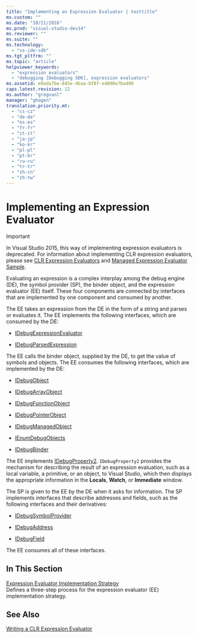 ```yaml
---
title: "Implementing an Expression Evaluator | testtitle"
ms.custom: ""
ms.date: "10/21/2016"
ms.prod: "visual-studio-dev14"
ms.reviewer: ""
ms.suite: ""
ms.technology: 
  - "vs-ide-sdk"
ms.tgt_pltfrm: ""
ms.topic: "article"
helpviewer_keywords: 
  - "expression evaluators"
  - "debugging [Debugging SDK], expression evaluators"
ms.assetid: e9ada7be-845e-4baa-bf8f-e4890e7ba490
caps.latest.revision: 12
ms.author: "gregvanl"
manager: "ghogen"
translation.priority.mt: 
  - "cs-cz"
  - "de-de"
  - "es-es"
  - "fr-fr"
  - "it-it"
  - "ja-jp"
  - "ko-kr"
  - "pl-pl"
  - "pt-br"
  - "ru-ru"
  - "tr-tr"
  - "zh-cn"
  - "zh-tw"
---
```

# Implementing an Expression Evaluator
> [!IMPORTANT]
>  In Visual Studio 2015, this way of implementing expression evaluators is deprecated. For information about implementing CLR expression evaluators, please see [CLR Expression Evaluators](https://github.com/Microsoft/ConcordExtensibilitySamples/wiki/CLR-Expression-Evaluators) and [Managed Expression Evaluator Sample](https://github.com/Microsoft/ConcordExtensibilitySamples/wiki/Managed-Expression-Evaluator-Sample).  
  
 Evaluating an expression is a complex interplay among the debug engine (DE), the symbol provider (SP), the binder object, and the expression evaluator (EE) itself. These four components are connected by interfaces that are implemented by one component and consumed by another.  
  
 The EE takes an expression from the DE in the form of a string and parses or evaluates it. The EE implements the following interfaces, which are consumed by the DE:  
  
-   [IDebugExpressionEvaluator](../extensibility-debugger-reference/idebugexpressionevaluator.md)  
  
-   [IDebugParsedExpression](../extensibility-debugger-reference/idebugparsedexpression.md)  
  
 The EE calls the binder object, supplied by the DE, to get the value of symbols and objects. The EE consumes the following interfaces, which are implemented by the DE:  
  
-   [IDebugObject](../extensibility-debugger-reference/idebugobject.md)  
  
-   [IDebugArrayObject](../extensibility-debugger-reference/idebugarrayobject.md)  
  
-   [IDebugFunctionObject](../extensibility-debugger-reference/idebugfunctionobject.md)  
  
-   [IDebugPointerObject](../extensibility-debugger-reference/idebugpointerobject.md)  
  
-   [IDebugManagedObject](../extensibility-debugger-reference/idebugmanagedobject.md)  
  
-   [IEnumDebugObjects](../extensibility-debugger-reference/ienumdebugobjects.md)  
  
-   [IDebugBinder](../extensibility-debugger-reference/idebugbinder.md)  
  
 The EE implements [IDebugProperty2](../extensibility-debugger-reference/idebugproperty2.md). `IDebugProperty2` provides the mechanism for describing the result of an expression evaluation, such as a local variable, a primitive, or an object, to Visual Studio, which then displays the appropriate information in the **Locals**, **Watch**, or **Immediate** window.  
  
 The SP is given to the EE by the DE when it asks for information. The SP implements interfaces that describe addresses and fields, such as the following interfaces and their derivatives:  
  
-   [IDebugSymbolProvider](../extensibility-debugger-reference/idebugsymbolprovider.md)  
  
-   [IDebugAddress](../extensibility-debugger-reference/idebugaddress.md)  
  
-   [IDebugField](../extensibility-debugger-reference/idebugfield.md)  
  
 The EE consumes all of these interfaces.  
  
## In This Section  
 [Expression Evaluator Implementation Strategy](../extensibility-debugger/expression-evaluator-implementation-strategy.md)  
 Defines a three-step process for the expression evaluator (EE) implementation strategy.  
  
## See Also  
 [Writing a CLR Expression Evaluator](../extensibility-debugger/writing-a-common-language-runtime-expression-evaluator.md)